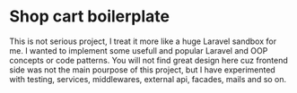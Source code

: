 # Shop cart boilerplate

This is not serious project, I treat it more like a huge Laravel sandbox for me. I wanted to implement some usefull and popular Laravel and OOP concepts or code patterns. You will not find great design here cuz frontend side was not the main pourpose of this project, but I have experimented with testing, services, middlewares, external api, facades, mails and so on.
